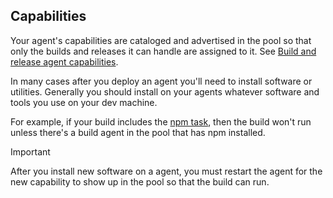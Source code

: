 ## Capabilities

Your agent's capabilities are cataloged and advertised in the pool so that only the builds and releases it can handle are assigned to it. See [Build and release agent capabilities](../../../concepts/agents/agents.md#capabilities).

In many cases after you deploy an agent you'll need to install software or utilities. Generally you should install on your agents whatever software and tools you use on your dev machine. 

For example, if your build includes the [npm task](../../../steps/package/npm-install.md), then the build won't run unless there's a build agent in the pool that has npm installed.

> [!IMPORTANT]
> 
> After you install new software on a agent, you must restart the agent for the new capability to show up in the pool so that the build can run.